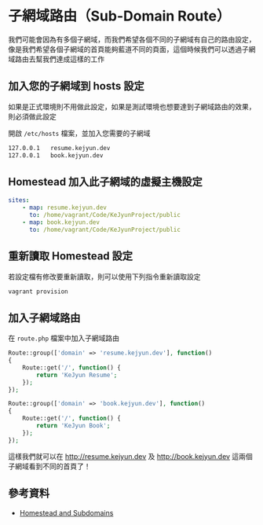# 子網域路由（Sub-Domain Route）

我們可能會因為有多個子網域，而我們希望各個不同的子網域有自己的路由設定，像是我們希望各個子網域的首頁能夠藍道不同的頁面，這個時候我們可以透過子網域路由去幫我們達成這樣的工作


## 加入您的子網域到 hosts 設定

如果是正式環境則不用做此設定，如果是測試環境也想要達到子網域路由的效果，則必須做此設定

開啟 `/etc/hosts` 檔案，並加入您需要的子網域

```sh
127.0.0.1   resume.kejyun.dev
127.0.0.1   book.kejyun.dev
```


## Homestead 加入此子網域的虛擬主機設定

```yaml
sites:
    - map: resume.kejyun.dev
      to: /home/vagrant/Code/KeJyunProject/public
    - map: book.kejyun.dev
      to: /home/vagrant/Code/KeJyunProject/public
```

## 重新讀取 Homestead 設定

若設定檔有修改要重新讀取，則可以使用下列指令重新讀取設定

```sh
vagrant provision
```

## 加入子網域路由

在 `route.php` 檔案中加入子網域路由

```php
Route::group(['domain' => 'resume.kejyun.dev'], function()
{
    Route::get('/', function() {
        return 'KeJyun Resume';
    });
});

Route::group(['domain' => 'book.kejyun.dev'], function()
{
    Route::get('/', function() {
        return 'KeJyun Book';
    });
});
```

這樣我們就可以在 http://resume.kejyun.dev 及 http://book.kejyun.dev 這兩個子網域看到不同的首頁了！

## 參考資料
* [Homestead and Subdomains](https://laracasts.com/discuss/channels/general-discussion/homestead-and-subdomains)
